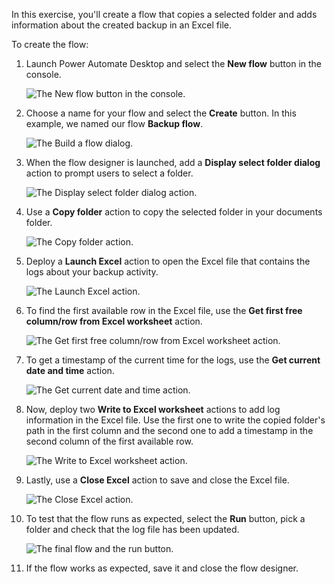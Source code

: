 In this exercise, you'll create a flow that copies a selected folder and adds information about the created backup in an Excel file. 

To create the flow:

1. Launch Power Automate Desktop and select the **New flow** button in the console.

    ![The New flow button in the console.](..\media\exercise-new-flow-button.png)

1. Choose a name for your flow and select the **Create** button. In this example, we named our flow **Backup flow**.

    ![The Build a flow dialog.](..\media\exercise-build-a-flow-dialog.png)

1. When the flow designer is launched, add a **Display select folder dialog** action to prompt users to select a folder.

    ![The Display select folder dialog action.](..\media\exercise-display-select-folder-dialog-action.png)

1. Use a **Copy folder** action to copy the selected folder in your documents folder. 

    ![The Copy folder action.](..\media\exercise-copy-folder-action.png)

1. Deploy a **Launch Excel** action to open the Excel file that contains the logs about your backup activity.

    ![The Launch Excel action.](..\media\exercise-launch-excel-action.png)

1. To find the first available row in the Excel file, use the **Get first free column/row from Excel worksheet** action.

    ![The Get first free column/row from Excel worksheet action.](..\media\exercise-get-first-free-column-row-from-excel-worksheet-action.png)

1. To get a timestamp of the current time for the logs, use the **Get current date and time** action.

    ![The Get current date and time action.](..\media\exercise-get-current-date-and-time-action.png)

1. Now, deploy two **Write to Excel worksheet** actions to add log information in the Excel file. Use the first one to write the copied folder's path in the first column and the second one to add a timestamp in the second column of the first available row.

    ![The Write to Excel worksheet action.](..\media\exercise-write-to-excel-worksheet-action.png)

1. Lastly, use a **Close Excel** action to save and close the Excel file.

    ![The Close Excel action.](..\media\exercise-close-excel-action.png)

1. To test that the flow runs as expected, select the **Run** button, pick a folder and check that the log file has been updated.

    ![The final flow and the run button.](..\media\exercise-final-flow.png)

1. If the flow works as expected, save it and close the flow designer. 